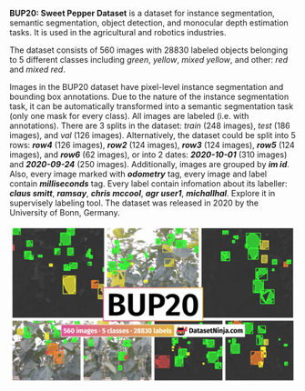 **BUP20: Sweet Pepper Dataset** is a dataset for instance segmentation, semantic segmentation, object detection, and monocular depth estimation tasks. It is used in the agricultural and robotics industries. 

The dataset consists of 560 images with 28830 labeled objects belonging to 5 different classes including *green*, *yellow*, *mixed yellow*, and other: *red* and *mixed red*.

Images in the BUP20 dataset have pixel-level instance segmentation and bounding box annotations. Due to the nature of the instance segmentation task, it can be automatically transformed into a semantic segmentation task (only one mask for every class). All images are labeled (i.e. with annotations). There are 3 splits in the dataset: *train* (248 images), *test* (186 images), and *val* (126 images). Alternatively, the dataset could be split into 5 rows: ***row4*** (126 images), ***row2*** (124 images), ***row3*** (124 images), ***row5*** (124 images), and ***row6*** (62 images), or into 2 dates: ***2020-10-01*** (310 images) and ***2020-09-24*** (250 images). Additionally, images are grouped by ***im id***. Also, every image marked with ***odometry*** tag, every image and label contain ***milliseconds*** tag. Every label contain infomation about its labeller: ***claus smitt***, ***ramsay***, ***chris mccool***, ***agr user1***, ***michallhal***. Explore it in supervisely labeling tool. The dataset was released in 2020 by the University of Bonn, Germany.

<img src="https://github.com/dataset-ninja/bup20/raw/main/visualizations/poster.png">

